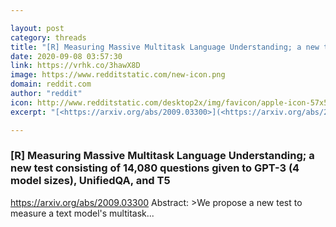 ```yaml
---

layout: post
category: threads
title: "[R] Measuring Massive Multitask Language Understanding; a new test consisting of 14,080 questions given to GPT-3 (4 model sizes), UnifiedQA, and T5"
date: 2020-09-08 03:57:30
link: https://vrhk.co/3hawX8D
image: https://www.redditstatic.com/new-icon.png
domain: reddit.com
author: "reddit"
icon: http://www.redditstatic.com/desktop2x/img/favicon/apple-icon-57x57.png
excerpt: "[<https://arxiv.org/abs/2009.03300>](<https://arxiv.org/abs/2009.03300>) Abstract: &gt;We propose a new test to measure a text model's multitask..."

---
```


### [R] Measuring Massive Multitask Language Understanding; a new test consisting of 14,080 questions given to GPT-3 (4 model sizes), UnifiedQA, and T5

[<https://arxiv.org/abs/2009.03300>](<https://arxiv.org/abs/2009.03300>) Abstract: &gt;We propose a new test to measure a text model's multitask...